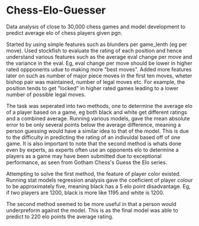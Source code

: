 # Chess-Elo-Guesser
Data analysis of close to 30,000 chess games and model development to predict average elo of chess players given pgn.

Started by using simple features such as blunders per game_lenth (eg per move). Used stockfish to evaluate the rating of each position and hence understand various features such as the average eval change per move and the variance in the eval. Eg, eval change per move should be lower in higher rated oppponents udue to making more "best moves". Added more features later on such as number of major piece moves in the first ten moves, wheter bishop pair was maintained, number of legal moves etc. For example, the position tends to get "locked" in higher rated games leading to a lower number of possible legal moves.

The task was seperated into two methods, one to determine the average elo of a player based on a game, eg both black and white get different ratings and a combined average. 
Running various models, gave the mean absolute error to be only several points below the average difference, meaning a person guessing would have a similar idea to that of the model. This is due to the difficulty in predicting the rating of an indivuidal based off of one game. It is also important to note that the second method is whats done even by experts, as experts often use an opponents elo to determine a players as a game may have been submitted due to exceptional performance, as seen from Gotham Chess's Guess the Elo series.

Attempting to solve the first method, the feature of player color existed. Running stat models regression analysis gave the coeficient of player colour to be approximately five, meaning black has a 5 elo point disadvantage. Eg, if two players are 1200, black is more like 1195 and white is 1200.

The second method seemed to be more useful in that a person would underpreform against the model. This is as the final model was able to predict to 220 elo points the average rating.
